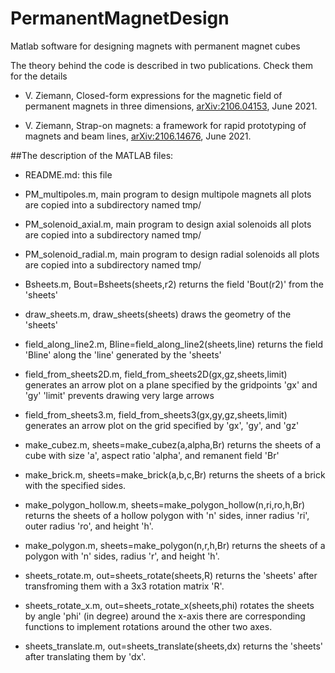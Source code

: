 # PermanentMagnetDesign
Matlab software for designing magnets with permanent magnet cubes

The theory behind the code is described in two publications. Check them
for the details

  - V. Ziemann, Closed-form expressions for the magnetic field of permanent magnets in
    three dimensions, [arXiv:2106.04153](https://arxiv.org/abs/2106.04153), June 2021.

  - V. Ziemann, Strap-on magnets: a framework for rapid prototyping of magnets and
    beam lines, [arXiv:2106.14676](https://arxiv.org/abs/2106.14676), June 2021.


##The description of the MATLAB files:

- README.md:
  this file

- PM_multipoles.m,
  main program to design multipole magnets
  all plots are copied into a subdirectory named tmp/ 

- PM_solenoid_axial.m,
  main program to design axial solenoids
  all plots are copied into a subdirectory named tmp/ 

- PM_solenoid_radial.m,
  main program to design radial solenoids
  all plots are copied into a subdirectory named tmp/ 

- Bsheets.m,
  Bout=Bsheets(sheets,r2)
  returns the field 'Bout(r2)' from the 'sheets'

- draw_sheets.m,
  draw_sheets(sheets)
  draws the geometry of the 'sheets'

- field_along_line2.m,
  Bline=field_along_line2(sheets,line)
  returns the field 'Bline' along the 'line' generated by the 'sheets'

- field_from_sheets2D.m,
  field_from_sheets2D(gx,gz,sheets,limit)
  generates an arrow plot on a plane specified by the gridpoints 'gx' and 'gy'
  'limit' prevents drawing very large arrows

- field_from_sheets3.m, 
  field_from_sheets3(gx,gy,gz,sheets,limit)
  generates an arrow plot on the grid specified by 'gx', 'gy', and 'gz'

- make_cubez.m,
  sheets=make_cubez(a,alpha,Br)
  returns the sheets of a cube with size 'a', aspect ratio 'alpha', and
  remanent field 'Br'

- make_brick.m, 
  sheets=make_brick(a,b,c,Br)
  returns the sheets of a brick with the specified sides.

- make_polygon_hollow.m,
  sheets=make_polygon_hollow(n,ri,ro,h,Br)
  returns the sheets of a hollow polygon with 'n' sides, inner radius 'ri',
  outer radius 'ro', and  height 'h'.
 
- make_polygon.m, 
  sheets=make_polygon(n,r,h,Br)
  returns the sheets of a polygon with 'n' sides, radius 'r', and  height 'h'.

- sheets_rotate.m, 
  out=sheets_rotate(sheets,R)
  returns the 'sheets' after transfroming them with a 3x3 rotation matrix 'R'.

- sheets_rotate_x.m, 
  out=sheets_rotate_x(sheets,phi)
  rotates the sheets by angle 'phi' (in degree) around the x-axis
  there are corresponding functions to implement rotations around the other two axes.

- sheets_translate.m,
  out=sheets_translate(sheets,dx)
  returns the 'sheets' after translating them by 'dx'.
